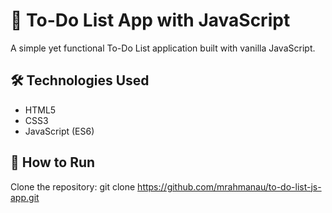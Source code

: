 # 📝 To-Do List App with JavaScript

A simple yet functional To-Do List application built with vanilla JavaScript.

## 🛠️ Technologies Used

- HTML5
- CSS3
- JavaScript (ES6)

## 🚀 How to Run

Clone the repository:
git clone https://github.com/mrahmanau/to-do-list-js-app.git
